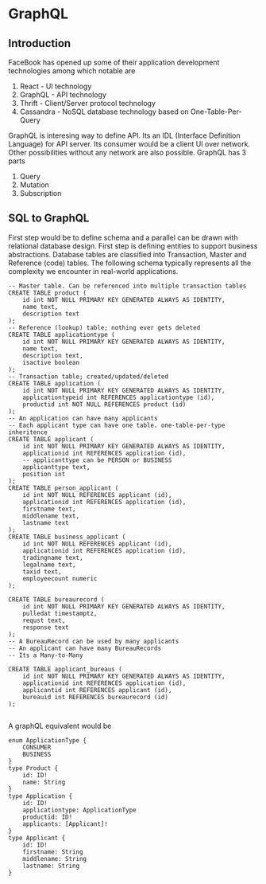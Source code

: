 # GraphQL

## Introduction

FaceBook has opened up some of their application development technologies among which notable are
1. React - UI technology 
2. GraphQL - API technology
3. Thrift - Client/Server protocol technology
4. Cassandra - NoSQL database technology based on One-Table-Per-Query

GraphQL is interesing way to define API.  Its an IDL (Interface Definition Language) for API server.  Its consumer would be a client UI over network. Other possibilities without any network are also possible.
GraphQL has 3 parts
1. Query
2. Mutation
3. Subscription

## SQL to GraphQL 

First step would be to define schema and a parallel can be drawn with relational database design. First step is defining entities to support business abstractions.  Database tables are classified into Transaction, Master and Reference (code) tables.  The following schema typically represents  all the complexity we encounter in real-world applications.

```
-- Master table. Can be referenced into multiple transaction tables
CREATE TABLE product (
    id int NOT NULL PRIMARY KEY GENERATED ALWAYS AS IDENTITY,
    name text,
    description text    
);
-- Reference (lookup) table; nothing ever gets deleted
CREATE TABLE applicationtype (
    id int NOT NULL PRIMARY KEY GENERATED ALWAYS AS IDENTITY,
    name text,
    description text,
    isactive boolean
);
-- Transaction table; created/updated/deleted
CREATE TABLE application (
    id int NOT NULL PRIMARY KEY GENERATED ALWAYS AS IDENTITY,
    applicationtypeid int REFERENCES applicationtype (id),
    productid int NOT NULL REFERENCES product (id)
);
-- An application can have many applicants 
-- Each applicant type can have one table. one-table-per-type inheritence
CREATE TABLE applicant (
    id int NOT NULL PRIMARY KEY GENERATED ALWAYS AS IDENTITY,
    applicationid int REFERENCES application (id),
    -- applicanttype can be PERSON or BUSINESS
    applicanttype text,
    position int
);
CREATE TABLE person_applicant (
    id int NOT NULL REFERENCES applicant (id),
    applicationid int REFERENCES application (id),
    firstname text,
    middlename text,
    lastname text
);
CREATE TABLE business_applicant (
    id int NOT NULL REFERENCES applicant (id),
    applicationid int REFERENCES application (id),
    tradingname text,
    legalname text,
    taxid text,
    employeecount numeric
);

CREATE TABLE bureaurecord (
    id int NOT NULL PRIMARY KEY GENERATED ALWAYS AS IDENTITY,
    pulledat timestamptz,
    requst text,
    response text
);
-- A BureauRecord can be used by many applicants
-- An applicant can have many BureauRecords 
-- Its a Many-to-Many

CREATE TABLE applicant_bureaus (
    id int NOT NULL PRIMARY KEY GENERATED ALWAYS AS IDENTITY,
    applicationid int REFERENCES application (id),
    applicantid int REFERENCES applicant (id),   
    bureauid int REFERENCES bureaurecord (id)
);


```

A graphQL equivalent would be

```
enum ApplicationType {
    CONSUMER
    BUSINESS
}
type Product {
    id: ID!
    name: String
}
type Application {
    id: ID!
    applicationtype: ApplicationType
    productid: ID!
    applicants: [Applicant]!
}
type Applicant {
    id: ID!
    firstname: String
    middlename: String
    lastname: String
}
```



